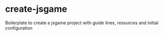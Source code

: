 # create-jsgame
Boilerplate to create a jsgame project with guide lines, resources and initial configuration
